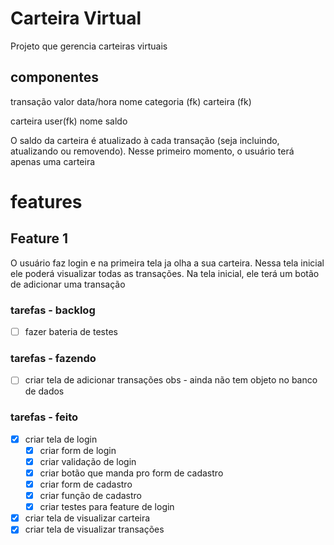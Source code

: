 # Carteira Virtual
Projeto que gerencia carteiras virtuais

## componentes

transação
    valor
    data/hora
    nome
    categoria (fk)
    carteira (fk)

carteira
    user(fk)
    nome
    saldo

O saldo da carteira é atualizado à cada transação (seja incluindo, atualizando ou removendo).
Nesse primeiro momento, o usuário terá apenas uma carteira

# features


## Feature 1
O usuário faz login e na primeira tela ja olha a sua carteira.
Nessa tela inicial ele poderá visualizar todas as transações.
Na tela inicial, ele terá um botão de adicionar uma transação

### tarefas - backlog
- [ ] fazer bateria de testes

### tarefas - fazendo
- [ ] criar tela de adicionar transações
obs - ainda não tem objeto no banco de dados

### tarefas - feito
- [x] criar tela de login
    - [x] criar form de login
    - [x] criar validação de login
    - [x] criar botão que manda pro form de cadastro
    - [x] criar form de cadastro
    - [x] criar função de cadastro
    - [x] criar testes para feature de login

- [x] criar tela de visualizar carteira
- [x] criar tela de visualizar transações